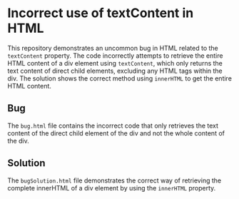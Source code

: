 # Incorrect use of textContent in HTML

This repository demonstrates an uncommon bug in HTML related to the `textContent` property.  The code incorrectly attempts to retrieve the entire HTML content of a div element using `textContent`, which only returns the text content of direct child elements, excluding any HTML tags within the div. The solution shows the correct method using `innerHTML` to get the entire HTML content.

## Bug
The `bug.html` file contains the incorrect code that only retrieves the text content of the direct child element of the div and not the whole content of the div.

## Solution
The `bugSolution.html` file demonstrates the correct way of retrieving the complete innerHTML of a div element by using the `innerHTML` property.